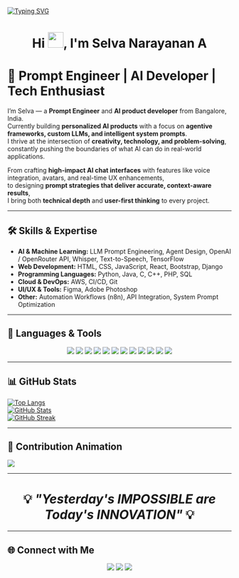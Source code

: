 <!-- Typing Effect Intro -->
[![Typing SVG](https://readme-typing-svg.herokuapp.com?size=28&color=FF5733&center=true&vCenter=true&width=900&lines=Prompt+Engineer+%7C+AI+Developer+%7C+Tech+Enthusiast;Building+Agentive+AI+Products;Transforming+Ideas+into+Intelligent+Systems)](https://git.io/typing-svg)


<h1 align="center">
  Hi <img src="https://media.giphy.com/media/hvRJCLFzcasrR4ia7z/giphy.gif" width="35">, I'm Selva Narayanan A
</h1>

# 🚀 Prompt Engineer | AI Developer | Tech Enthusiast

I’m Selva — a **Prompt Engineer** and **AI product developer** from Bangalore, India.  
Currently building **personalized AI products** with a focus on **agentive frameworks, custom LLMs, and intelligent system prompts**.  
I thrive at the intersection of **creativity, technology, and problem-solving**, constantly pushing the boundaries of what AI can do in real-world applications.

From crafting **high-impact AI chat interfaces** with features like voice integration, avatars, and real-time UX enhancements,  
to designing **prompt strategies that deliver accurate, context-aware results**,  
I bring both **technical depth** and **user-first thinking** to every project.

---

## 🛠 Skills & Expertise

- **AI & Machine Learning:** LLM Prompt Engineering, Agent Design, OpenAI / OpenRouter API, Whisper, Text-to-Speech, TensorFlow  
- **Web Development:** HTML, CSS, JavaScript, React, Bootstrap, Django  
- **Programming Languages:** Python, Java, C, C++, PHP, SQL  
- **Cloud & DevOps:** AWS, CI/CD, Git  
- **UI/UX & Tools:** Figma, Adobe Photoshop  
- **Other:** Automation Workflows (n8n), API Integration, System Prompt Optimization

---

## 🚀 Languages & Tools
<p align="center">
  <img src="https://img.icons8.com/color/48/python.png" style="transition: transform 0.3s;" />
  <img src="https://img.icons8.com/color/48/javascript.png" style="transition: transform 0.3s;" />
  <img src="https://img.icons8.com/color/48/react-native.png" style="transition: transform 0.3s;" />
  <img src="https://img.icons8.com/color/48/html-5.png" style="transition: transform 0.3s;" />
  <img src="https://img.icons8.com/color/48/css3.png" style="transition: transform 0.3s;" />
  <img src="https://img.icons8.com/color/48/java-coffee-cup-logo.png" style="transition: transform 0.3s;" />
  <img src="https://img.icons8.com/color/48/bootstrap.png" style="transition: transform 0.3s;" />
  <img src="https://img.icons8.com/color/48/git.png" style="transition: transform 0.3s;" />
  <img src="https://img.icons8.com/color/48/django.png" style="transition: transform 0.3s;" />
  <img src="https://img.icons8.com/color/48/sql.png" style="transition: transform 0.3s;" />
  <img src="https://img.icons8.com/color/48/figma--v1.png" style="transition: transform 0.3s;" />
  <img src="https://img.icons8.com/color/48/tensorflow.png" style="transition: transform 0.3s;" />
</p>

---

## 📊 GitHub Stats

[![Top Langs](https://github-readme-stats.vercel.app/api/top-langs/?username=selva-a&layout=compact&hide=jupyter%20notebook&theme=radical)](https://github.com/anuraghazra/github-readme-stats)  
[![GitHub Stats](https://github-readme-stats.vercel.app/api?username=selva-a&theme=radical)](https://github.com/anuraghazra/github-readme-stats)  
[![GitHub Streak](https://github-readme-streak-stats.herokuapp.com/?user=selva-a&theme=radical)](https://git.io/streak-stats)  

---

## 🐍 Contribution Animation
![](https://raw.githubusercontent.com/selva-a/selva-a/output/github-contribution-grid-snake.svg)



---

<h1 align='center'>💡 <i>"Yesterday's IMPOSSIBLE are Today's INNOVATION"</i> 💡</h1>

---

## 🌐 Connect with Me
<p align="center">
<a href="https://www.linkedin.com/in/selva-narayanan-707aa220a"><img src="https://img.icons8.com/fluent/48/linkedin.png"/></a>
<a href="https://twitter.com/SelvaNa45259083"><img src="https://img.icons8.com/fluent/48/twitter.png"/></a>
<a href="https://instagram.com/selva._a_"><img src="https://img.icons8.com/fluent/48/instagram-new.png"/></a>
</p>
